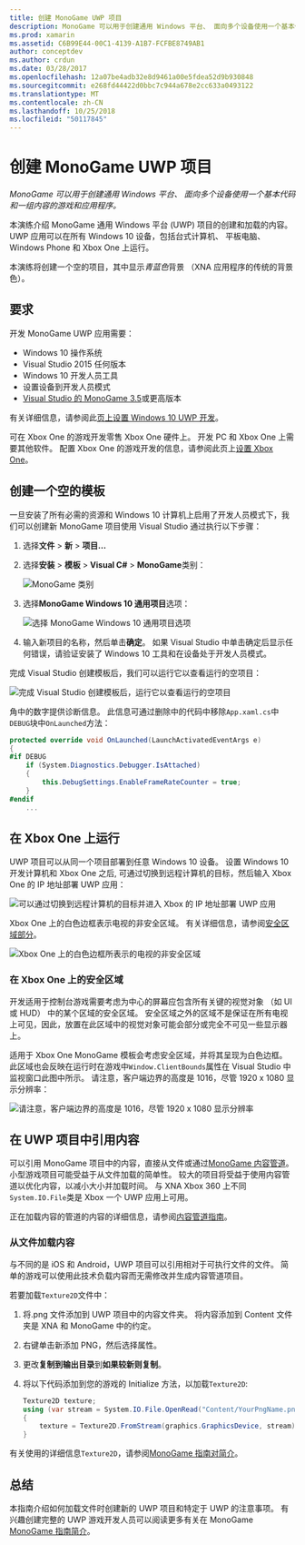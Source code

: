 ```yaml
---
title: 创建 MonoGame UWP 项目
description: MonoGame 可以用于创建通用 Windows 平台、 面向多个设备使用一个基本代码和一组内容的游戏和应用程序。
ms.prod: xamarin
ms.assetid: C6B99E44-00C1-4139-A1B7-FCFBE8749AB1
author: conceptdev
ms.author: crdun
ms.date: 03/28/2017
ms.openlocfilehash: 12a07be4adb32e8d9461a00e5fdea52d9b930848
ms.sourcegitcommit: e268fd44422d0bbc7c944a678e2cc633a0493122
ms.translationtype: MT
ms.contentlocale: zh-CN
ms.lasthandoff: 10/25/2018
ms.locfileid: "50117845"
---
```

# <a name="creating-a-monogame-uwp-project"></a>创建 MonoGame UWP 项目

_MonoGame 可以用于创建通用 Windows 平台、 面向多个设备使用一个基本代码和一组内容的游戏和应用程序。_

本演练介绍 MonoGame 通用 Windows 平台 (UWP) 项目的创建和加载的内容。 UWP 应用可以在所有 Windows 10 设备，包括台式计算机、 平板电脑、 Windows Phone 和 Xbox One 上运行。

本演练将创建一个空的项目，其中显示*青蓝色*背景 （XNA 应用程序的传统的背景色）。

## <a name="requirements"></a>要求

开发 MonoGame UWP 应用需要：

- Windows 10 操作系统
- Visual Studio 2015 任何版本
- Windows 10 开发人员工具
- 设置设备到开发人员模式
- [Visual Studio 的 MonoGame 3.5](http://www.monogame.net/2016/03/17/monogame-3-5/)或更高版本

有关详细信息，请参阅此[页上设置 Windows 10 UWP 开发](https://msdn.microsoft.com/windows/uwp/get-started/get-set-up)。

可在 Xbox One 的游戏开发零售 Xbox One 硬件上。 开发 PC 和 Xbox One 上需要其他软件。 配置 Xbox One 的游戏开发的信息，请参阅此页上[设置 Xbox One](https://msdn.microsoft.com/windows/uwp/xbox-apps/index)。

## <a name="creating-an-empty-template"></a>创建一个空的模板

一旦安装了所有必需的资源和 Windows 10 计算机上启用了开发人员模式下，我们可以创建新 MonoGame 项目使用 Visual Studio 通过执行以下步骤：

1. 选择**文件** > **新** > **项目...**
1. 选择**安装** > **模板** > **Visual C#**   >  **MonoGame**类别： 

    ![](uwp-images/image1.png "MonoGame 类别")

1. 选择**MonoGame Windows 10 通用项目**选项： 

    ![](uwp-images/image2.png "选择 MonoGame Windows 10 通用项目选项")

1. 输入新项目的名称，然后单击**确定**。
如果 Visual Studio 中单击确定后显示任何错误，请验证安装了 Windows 10 工具和在设备处于开发人员模式。

完成 Visual Studio 创建模板后，我们可以运行它以查看运行的空项目：

![](uwp-images/image3.png "完成 Visual Studio 创建模板后，运行它以查看运行的空项目")

角中的数字提供诊断信息。 此信息可通过删除中的代码中移除`App.xaml.cs`中`DEBUG`块中`OnLaunched`方法：


```csharp
protected override void OnLaunched(LaunchActivatedEventArgs e)
{
#if DEBUG
    if (System.Diagnostics.Debugger.IsAttached)
    {
        this.DebugSettings.EnableFrameRateCounter = true;
    }
#endif
    ...
```

## <a name="running-on-xbox-one"></a>在 Xbox One 上运行

UWP 项目可以从同一个项目部署到任意 Windows 10 设备。 设置 Windows 10 开发计算机和 Xbox One 之后, 可通过切换到远程计算机的目标，然后输入 Xbox One 的 IP 地址部署 UWP 应用：

![](uwp-images/remote.png "可以通过切换到远程计算机的目标并进入 Xbox 的 IP 地址部署 UWP 应用")

Xbox One 上的白色边框表示电视的非安全区域。 有关详细信息，请参阅[安全区域部分](#Safe_Area_on_Xbox_One)。

![](uwp-images/safearea.png "Xbox One 上的白色边框所表示的电视的非安全区域")

### <a name="safe-area-on-xbox-one"></a>在 Xbox One 上的安全区域

开发适用于控制台游戏需要考虑为中心的屏幕应包含所有关键的视觉对象 （如 UI 或 HUD） 中的某个区域的安全区域。 安全区域之外的区域不是保证在所有电视上可见，因此，放置在此区域中的视觉对象可能会部分或完全不可见一些显示器上。

适用于 Xbox One MonoGame 模板会考虑安全区域，并将其呈现为白色边框。 此区域也会反映在运行时在游戏中`Window.ClientBounds`属性在 Visual Studio 中监视窗口此图中所示。 请注意，客户端边界的高度是 1016，尽管 1920 x 1080 显示分辨率：

![](uwp-images/clientbounds.png "请注意，客户端边界的高度是 1016，尽管 1920 x 1080 显示分辨率")

## <a name="referencing-content-in-uwp-projects"></a>在 UWP 项目中引用内容

可以引用 MonoGame 项目中的内容，直接从文件或通过[MonoGame 内容管道](~/graphics-games/cocossharp/content-pipeline/index.md)。 小型游戏项目可能受益于从文件加载的简单性。 较大的项目将受益于使用内容管道以优化内容，以减小大小并加载时间。 与 XNA Xbox 360 上不同`System.IO.File`类是 Xbox 一个 UWP 应用上可用。

正在加载内容的管道的内容的详细信息，请参阅[内容管道指南](~/graphics-games/cocossharp/content-pipeline/index.md)。 

### <a name="loading-content-from-file"></a>从文件加载内容

与不同的是 iOS 和 Android，UWP 项目可以引用相对于可执行文件的文件。 简单的游戏可以使用此技术负载内容而无需修改并生成内容管道项目。

若要加载`Texture2D`文件中：

1. 将.png 文件添加到 UWP 项目中的内容文件夹。 将内容添加到 Content 文件夹是 XNA 和 MonoGame 中的约定。
1. 右键单击新添加 PNG，然后选择属性。
1. 更改**复制到输出目录**到**如果较新则复制**。
1. 将以下代码添加到您的游戏的 Initialize 方法，以加载`Texture2D`:

    ```csharp
    Texture2D texture;
    using (var stream = System.IO.File.OpenRead("Content/YourPngName.png"))
    {
        texture = Texture2D.FromStream(graphics.GraphicsDevice, stream);
    }
    ```

有关使用的详细信息`Texture2D`，请参阅[MonoGame 指南对简介](~/graphics-games/monogame/introduction/index.md)。

## <a name="summary"></a>总结

本指南介绍如何加载文件时创建新的 UWP 项目和特定于 UWP 的注意事项。 有兴趣创建完整的 UWP 游戏开发人员可以阅读更多有关在 MonoGame [MonoGame 指南简介](~/graphics-games/monogame/introduction/index.md)。
